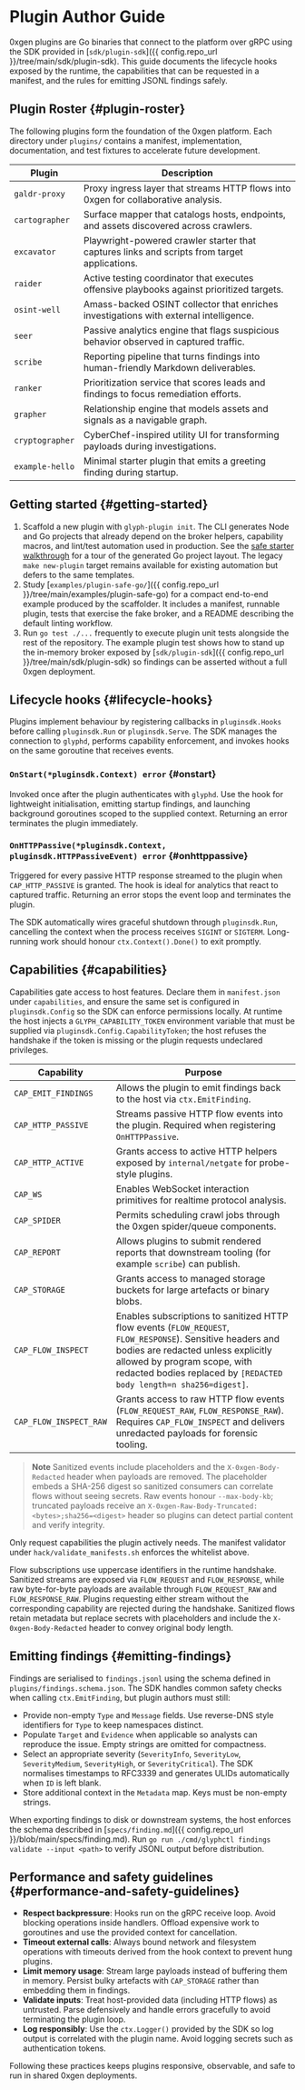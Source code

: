 # Plugin Author Guide

0xgen plugins are Go binaries that connect to the platform over gRPC using the SDK
provided in [`sdk/plugin-sdk`]({{ config.repo_url }}/tree/main/sdk/plugin-sdk). This guide documents the
lifecycle hooks exposed by the runtime, the capabilities that can be requested in a
manifest, and the rules for emitting JSONL findings safely.

## Plugin Roster {#plugin-roster}

The following plugins form the foundation of the 0xgen platform. Each directory
under `plugins/` contains a manifest, implementation, documentation, and test
fixtures to accelerate future development.

| Plugin | Description |
| ------ | ----------- |
| `galdr-proxy` | Proxy ingress layer that streams HTTP flows into 0xgen for collaborative analysis. |
| `cartographer` | Surface mapper that catalogs hosts, endpoints, and assets discovered across crawlers. |
| `excavator` | Playwright-powered crawler starter that captures links and scripts from target applications. |
| `raider` | Active testing coordinator that executes offensive playbooks against prioritized targets. |
| `osint-well` | Amass-backed OSINT collector that enriches investigations with external intelligence. |
| `seer` | Passive analytics engine that flags suspicious behavior observed in captured traffic. |
| `scribe` | Reporting pipeline that turns findings into human-friendly Markdown deliverables. |
| `ranker` | Prioritization service that scores leads and findings to focus remediation efforts. |
| `grapher` | Relationship engine that models assets and signals as a navigable graph. |
| `cryptographer` | CyberChef-inspired utility UI for transforming payloads during investigations. |
| `example-hello` | Minimal starter plugin that emits a greeting finding during startup. |

## Getting started {#getting-started}

1. Scaffold a new plugin with `glyph-plugin init`. The CLI generates Node and
   Go projects that already depend on the broker helpers, capability macros, and
   lint/test automation used in production. See the
   [safe starter walkthrough](safe-starter-go.md) for a tour of the generated Go
   project layout. The legacy `make new-plugin` target remains available for
   existing automation but defers to the same templates.
2. Study [`examples/plugin-safe-go/`]({{ config.repo_url }}/tree/main/examples/plugin-safe-go)
   for a compact end-to-end example produced by the scaffolder. It includes a
   manifest, runnable plugin, tests that exercise the fake broker, and a README
   describing the default linting workflow.
3. Run `go test ./...` frequently to execute plugin unit tests alongside the rest
   of the repository. The example plugin test shows how to stand up the
   in-memory broker exposed by [`sdk/plugin-sdk`]({{ config.repo_url }}/tree/main/sdk/plugin-sdk)
   so findings can be asserted without a full 0xgen deployment.

## Lifecycle hooks {#lifecycle-hooks}

Plugins implement behaviour by registering callbacks in `pluginsdk.Hooks` before
calling `pluginsdk.Run` or `pluginsdk.Serve`. The SDK manages the connection to
`glyphd`, performs capability enforcement, and invokes hooks on the same goroutine
that receives events.

### `OnStart(*pluginsdk.Context) error` {#onstart}

Invoked once after the plugin authenticates with `glyphd`. Use the hook for
lightweight initialisation, emitting startup findings, and launching background
goroutines scoped to the supplied context. Returning an error terminates the
plugin immediately.

### `OnHTTPPassive(*pluginsdk.Context, pluginsdk.HTTPPassiveEvent) error` {#onhttppassive}

Triggered for every passive HTTP response streamed to the plugin when
`CAP_HTTP_PASSIVE` is granted. The hook is ideal for analytics that react to
captured traffic. Returning an error stops the event loop and terminates the
plugin.

The SDK automatically wires graceful shutdown through `pluginsdk.Run`, cancelling
the context when the process receives `SIGINT` or `SIGTERM`. Long-running work
should honour `ctx.Context().Done()` to exit promptly.

## Capabilities {#capabilities}

Capabilities gate access to host features. Declare them in `manifest.json` under
`capabilities`, and ensure the same set is configured in `pluginsdk.Config` so the
SDK can enforce permissions locally. At runtime the host injects a
`GLYPH_CAPABILITY_TOKEN` environment variable that must be supplied via
`pluginsdk.Config.CapabilityToken`; the host refuses the handshake if the token is
missing or the plugin requests undeclared privileges.

| Capability | Purpose |
| ---------- | ------- |
| `CAP_EMIT_FINDINGS` | Allows the plugin to emit findings back to the host via `ctx.EmitFinding`. |
| `CAP_HTTP_PASSIVE` | Streams passive HTTP flow events into the plugin. Required when registering `OnHTTPPassive`. |
| `CAP_HTTP_ACTIVE` | Grants access to active HTTP helpers exposed by `internal/netgate` for probe-style plugins. |
| `CAP_WS` | Enables WebSocket interaction primitives for realtime protocol analysis. |
| `CAP_SPIDER` | Permits scheduling crawl jobs through the 0xgen spider/queue components. |
| `CAP_REPORT` | Allows plugins to submit rendered reports that downstream tooling (for example `scribe`) can publish. |
| `CAP_STORAGE` | Grants access to managed storage buckets for large artefacts or binary blobs. |
| `CAP_FLOW_INSPECT` | Enables subscriptions to sanitized HTTP flow events (`FLOW_REQUEST`, `FLOW_RESPONSE`). Sensitive headers and bodies are redacted unless explicitly allowed by program scope, with redacted bodies replaced by `[REDACTED body length=n sha256=digest]`. |
| `CAP_FLOW_INSPECT_RAW` | Grants access to raw HTTP flow events (`FLOW_REQUEST_RAW`, `FLOW_RESPONSE_RAW`). Requires `CAP_FLOW_INSPECT` and delivers unredacted payloads for forensic tooling. |

> **Note**
> Sanitized events include placeholders and the `X-0xgen-Body-Redacted` header when payloads are removed. The placeholder embeds a SHA-256 digest so sanitized consumers can correlate flows without seeing secrets. Raw events honour `--max-body-kb`; truncated payloads receive an `X-0xgen-Raw-Body-Truncated: <bytes>;sha256=<digest>` header so plugins can detect partial content and verify integrity.

Only request capabilities the plugin actively needs. The manifest validator under
`hack/validate_manifests.sh` enforces the whitelist above.

Flow subscriptions use uppercase identifiers in the runtime handshake. Sanitized streams are exposed via `FLOW_REQUEST` and `FLOW_RESPONSE`, while raw byte-for-byte payloads are available through `FLOW_REQUEST_RAW` and `FLOW_RESPONSE_RAW`. Plugins requesting either stream without the corresponding capability are rejected during the handshake. Sanitized flows retain metadata but replace secrets with placeholders and include the `X-0xgen-Body-Redacted` header to convey original body length.

## Emitting findings {#emitting-findings}

Findings are serialised to `findings.jsonl` using the schema defined in
`plugins/findings.schema.json`. The SDK handles common safety checks when calling
`ctx.EmitFinding`, but plugin authors must still:

- Provide non-empty `Type` and `Message` fields. Use reverse-DNS style identifiers
  for `Type` to keep namespaces distinct.
- Populate `Target` and `Evidence` when applicable so analysts can reproduce the
  issue. Empty strings are omitted for compactness.
- Select an appropriate severity (`SeverityInfo`, `SeverityLow`, `SeverityMedium`,
  `SeverityHigh`, or `SeverityCritical`). The SDK normalises timestamps to
  RFC3339 and generates ULIDs automatically when `ID` is left blank.
- Store additional context in the `Metadata` map. Keys must be non-empty strings.

When exporting findings to disk or downstream systems, the host enforces the
schema described in [`specs/finding.md`]({{ config.repo_url }}/blob/main/specs/finding.md). Run
`go run ./cmd/glyphctl findings validate --input <path>` to verify JSONL output
before distribution.

## Performance and safety guidelines {#performance-and-safety-guidelines}

- **Respect backpressure**: Hooks run on the gRPC receive loop. Avoid blocking
  operations inside handlers. Offload expensive work to goroutines and use the
  provided context for cancellation.
- **Timeout external calls**: Always bound network and filesystem operations with
  timeouts derived from the hook context to prevent hung plugins.
- **Limit memory usage**: Stream large payloads instead of buffering them in
  memory. Persist bulky artefacts with `CAP_STORAGE` rather than embedding them in
  findings.
- **Validate inputs**: Treat host-provided data (including HTTP flows) as
  untrusted. Parse defensively and handle errors gracefully to avoid terminating
  the plugin loop.
- **Log responsibly**: Use the `ctx.Logger()` provided by the SDK so log output is
  correlated with the plugin name. Avoid logging secrets such as authentication
  tokens.

Following these practices keeps plugins responsive, observable, and safe to run in
shared 0xgen deployments.
